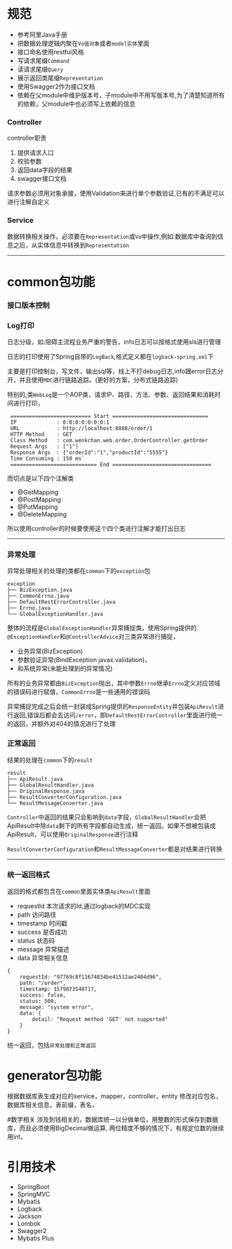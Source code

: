 # 规范
- 参考阿里Java手册 
- 把数据处理逻辑内聚在`Vo值对象`或者`model实体`里面
- 接口命名使用restful风格
- 写请求尾缀`Command`
- 读请求尾缀`Query`
- 展示返回类尾缀`Representation`
- 使用Swagger2作为接口文档
- 依赖在父module中维护版本号，子module中不用写版本号,为了清楚知道所有的依赖，父module中也必须写上依赖的信息

### Controller
controller职责

1. 提供请求入口
2. 校验参数
3. 返回data字段的结果
4. swagger接口文档


请求参数必须用对象承接，使用Validation来进行单个参数验证,已有的不满足可以进行注解自定义

### Service
数据转换相关操作，必须要在`Representation`或`Vo`中操作,例如:数据库中查询到信息之后，从实体信息中转换到`Representation`

---


# common包功能
### 接口版本控制

### Log打印

日志分级，如:阻碍主流程业务严重的警告，info日志可以按格式使用sls进行管理

日志的打印使用了Spring自带的`LogBack`,格式定义都在`logback-spring.xml`下

主要是打印控制台，写文件，输出sql等，线上不打debug日志,info跟error日志分开，并且使用`MDC`进行链路追踪。(更好的方案，分布式链路追踪)

特别的,类`WebLog`是一个AOP类，请求IP、路径、方法、参数、返回结果和消耗时间进行打印，
```
 ========================== Start ===============================
 IP             : 0:0:0:0:0:0:0:1
 URL            : http://localhost:8888/order/1
 HTTP Method    : GET
 Class Method   : com.wenkchan.web.order.OrderController.getOrder
 Request Args   : ["1"]
 Response Args  : {"orderId":"1","productId":"5555"}
 Time Consuming : 150 ms`
 ============================ End ================================
```
而切点是以下四个注解类

- @GetMapping
- @PostMapping
- @PutMapping 
- @DeleteMapping

所以使用controller的时候要使用这个四个类进行注解才能打出日志


---



### 异常处理
异常处理相关的处理的类都在`common`下的`exception`包

```
exception
├── BizException.java 
├── CommonErrno.java
├── DefaultRestErrorController.java
├── Errno.java
└── GlobalExceptionHandler.java
```

整体的流程是`GlobalExceptionHandler`异常捕捉类，使用Spring提供的`@ExceptionHandler`和`@ControllerAdvice`对三类异常进行捕捉，
- 业务异常(BizException)
- 参数验证异常(BindException javax.validation)，
- 和系统异常(未能处理到的异常情况)

所有的业务异常都由`BizException`抛出，其中参数`Errno`继承`Errno`定义对应领域的错误码进行赋值，`CommonErrno`是一些通用的错误码

异常捕捉完成之后会统一封装成Spring提供的`ResponseEntity`并包装`ApiResult`进行返回,错误后都会去访问`/error`，即`DefaultRestErrorController`里面进行统一的返回，并额外对404的情况进行了处理


### 正常返回
结果的处理在`common`下的`result`

```
result
├── ApiResult.java
├── GlobalResultHandler.java
├── OriginalResponse.java
├── ResultConverterConfiguration.java
└── ResultMessageConverter.java

```
`Controller`中返回的结果只会影响到`data`字段，`GlobalResultHandler`会把ApiResult中除`data`剩下的所有字段都自动生成，统一返回。如果不想被包装成ApiResult，可以使用`OriginalResponse`进行注释

`ResultConverterConfiguration`和`ResultMessageConverter`都是对结果进行转换

---

### 统一返回格式
返回的格式都包含在`common`里面实体类`ApiResult`里面

- requestId 本次请求的Id,通过logback的MDC实现
- path 访问路径
- timestamp 时间戳
- success 是否成功
- status 状态码
- message 异常描述
- data 异常相关信息

```
{
    requestId: "97769c8f11674834be41512ae2404d96",
    path: "/order",
    timestamp: 1579873540717,
    success: false,
    status: 500,
    message: "system error",
    data: {
        detail: "Request method 'GET' not supported"
    }
}
```

统一返回，包括`异常处理和正常返回`

# generator包功能
根据数据库表生成对应的service，mapper，controller，entity
修改对应包名，数据库相关信息，表前缀，表名，


#数字相关
涉及到钱相关的，数据库统一以分做单位，用整数的形式保存到数据库，而且必须使用BigDecimal做运算,
两位精度不够的情况下，有规定位数的继续用int，

# 引用技术
- SpringBoot
- SpringMVC
- Mybatis
- Logback
- Jackson
- Lombok
- Swagger2
- Mybatis Plus

